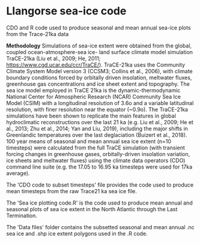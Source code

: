 # Llangorse sea-ice code
 CDO and R code used to produce seasonal and mean annual sea-ice plots from the Trace-21ka data

**Methodology**
Simulations of sea-ice extent were obtained from the global, coupled ocean-atmosphere-sea ice- land surface climate model simulation TraCE-21ka (Liu et al., 2009; He, 2011; https://www.cgd.ucar.edu/ccr/TraCE/). TraCE-21ka uses the Community Climate System Model version 3 (CCSM3; Collins et al., 2006), with climate boundary conditions forced by orbitally driven insolation, meltwater fluxes, greenhouse gas concentrations and ice sheet extent and topography. The sea ice model employed in TraCE 21ka is the dynamic-thermodynamic National Center for Atmospheric Research (NCAR) Community Sea Ice Model (CSIM) with a longitudinal resolution of 3.6o and a variable latitudinal resolution, with finer resolution near the equator (~0.9o). The TraCE-21ka simulations have been shown to replicate the main features in global hydroclimatic reconstructions over the last 21 ka (e.g. Liu et al., 2009; He et al., 2013; Zhu et al., 2014; Yan and Liu, 2019), including the major shifts in Greenlandic temperatures over the last deglaciation (Buizert et al., 2018). 
100 year means of seasonal and mean annual sea ice extent (n=10 timesteps) were calculated from the full TraCE simulation (with transient forcing changes in greenhouse gases, orbitally-driven insolation variation, ice sheets and meltwater fluxes) using the climate data operators (CDO) command line suite (e.g. the 17.05 to 16.95 ka timesteps were used for 17ka average).


The 'CDO code to subset timesteps' file provides the code used to produce mean timesteps from the raw Trace21 ka sea ice file.

The 'Sea ice plotting code.R' is the code used to produce mean annual and seasonal plots of sea ice extent in the North Atlantic through the Last Termination.

The 'Data files' folder contains the subsetted seasonal and mean annual .nc sea ice and .shp ice extent polygons used in the .R code.
